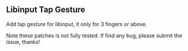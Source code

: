 ## Libinput Tap Gesture

Add tap gesture for libinput, it only for 3 fingers or above.

Note these patches is not fully tested. If find any bug, please submit the issue, thanks!
